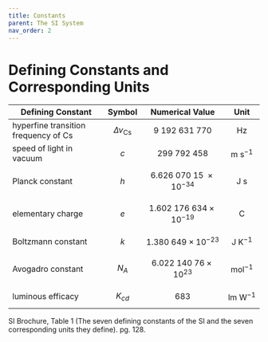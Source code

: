 ```yaml
---
title: Constants
parent: The SI System
nav_order: 2
---
```


# Defining Constants and Corresponding Units

| **Defining Constant**                | **Symbol**                 | **Numerical Value**                 | **Unit**                     |
|--------------------------------------|----------------------------|-------------------------------------|------------------------------|
| hyperfine transition frequency of Cs | $$\Delta \nu_{\text{Cs}}$$ | $$9\ 192\ 631\ 770$$                | $$\text{Hz}$$                |
| speed of light in vacuum             | $$c$$                      | $$299\ 792\ 458$$                   | $$\text{m}\ \text{s}^{−1}$$  |
| Planck constant                      | $$h$$                      | $$6.626\ 070\ 15\ \times 10^{−34}$$ | $$\text{J}\ \text{s}$$       |
| elementary charge                    | $$e$$                      | $$1.602\ 176\ 634 × 10^{−19}$$      | $$\text{C}$$                 |
| Boltzmann constant                   | $$k$$                      | $$1.380\ 649 \times 10^{−23}$$      | $$\text{J}\ \text{K}^{−1}$$  |
| Avogadro constant                    | $$N_A$$                    | $$6.022\ 140\ 76 \times 10^{23}$$   | $$\text{mol}^{−1}$$          |
| luminous efficacy                    | $$K_{cd}$$                 | $$683$$                             | $$\text{lm}\ \text{W}^{−1}$$ |

SI Brochure, Table 1 (The seven defining constants of the SI and the seven corresponding
units they define). pg. 128.
